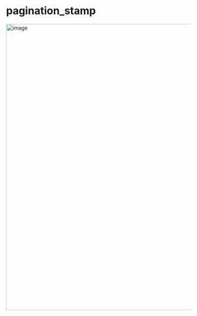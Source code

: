 # pagination_stamp
<img width="778" alt="image" src="https://user-images.githubusercontent.com/16209932/221431258-dc6cd908-4913-47fc-bc0d-51712cd92719.png">
